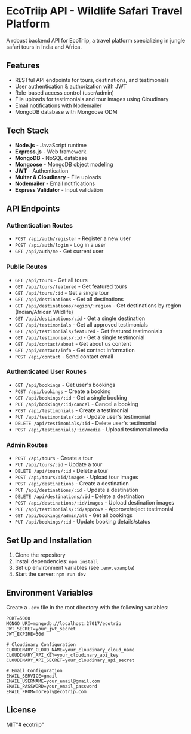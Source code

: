 # EcoTriip API - Wildlife Safari Travel Platform

A robust backend API for EcoTriip, a travel platform specializing in jungle safari tours in India and Africa.

## Features

- RESTful API endpoints for tours, destinations, and testimonials
- User authentication & authorization with JWT
- Role-based access control (user/admin)
- File uploads for testimonials and tour images using Cloudinary
- Email notifications with Nodemailer
- MongoDB database with Mongoose ODM

## Tech Stack

- **Node.js** - JavaScript runtime
- **Express.js** - Web framework
- **MongoDB** - NoSQL database
- **Mongoose** - MongoDB object modeling
- **JWT** - Authentication
- **Multer & Cloudinary** - File uploads
- **Nodemailer** - Email notifications
- **Express Validator** - Input validation

## API Endpoints

### Authentication Routes
- `POST /api/auth/register` - Register a new user
- `POST /api/auth/login` - Log in a user
- `GET /api/auth/me` - Get current user

### Public Routes
- `GET /api/tours` - Get all tours
- `GET /api/tours/featured` - Get featured tours
- `GET /api/tours/:id` - Get a single tour
- `GET /api/destinations` - Get all destinations
- `GET /api/destinations/region/:region` - Get destinations by region (Indian/African Wildlife)
- `GET /api/destinations/:id` - Get a single destination
- `GET /api/testimonials` - Get all approved testimonials
- `GET /api/testimonials/featured` - Get featured testimonials
- `GET /api/testimonials/:id` - Get a single testimonial
- `GET /api/contact/about` - Get about us content
- `GET /api/contact/info` - Get contact information
- `POST /api/contact` - Send contact email

### Authenticated User Routes
- `GET /api/bookings` - Get user's bookings
- `POST /api/bookings` - Create a booking
- `GET /api/bookings/:id` - Get a single booking
- `PUT /api/bookings/:id/cancel` - Cancel a booking
- `POST /api/testimonials` - Create a testimonial
- `PUT /api/testimonials/:id` - Update user's testimonial
- `DELETE /api/testimonials/:id` - Delete user's testimonial
- `POST /api/testimonials/:id/media` - Upload testimonial media

### Admin Routes
- `POST /api/tours` - Create a tour
- `PUT /api/tours/:id` - Update a tour
- `DELETE /api/tours/:id` - Delete a tour
- `POST /api/tours/:id/images` - Upload tour images
- `POST /api/destinations` - Create a destination
- `PUT /api/destinations/:id` - Update a destination
- `DELETE /api/destinations/:id` - Delete a destination
- `POST /api/destinations/:id/images` - Upload destination images
- `PUT /api/testimonials/:id/approve` - Approve/reject testimonial
- `GET /api/bookings/admin/all` - Get all bookings
- `PUT /api/bookings/:id` - Update booking details/status

## Set Up and Installation

1. Clone the repository
2. Install dependencies: `npm install`
3. Set up environment variables (see `.env.example`)
4. Start the server: `npm run dev`

## Environment Variables

Create a `.env` file in the root directory with the following variables:

```
PORT=5000
MONGO_URI=mongodb://localhost:27017/ecotrip
JWT_SECRET=your_jwt_secret
JWT_EXPIRE=30d

# Cloudinary Configuration
CLOUDINARY_CLOUD_NAME=your_cloudinary_cloud_name
CLOUDINARY_API_KEY=your_cloudinary_api_key
CLOUDINARY_API_SECRET=your_cloudinary_api_secret

# Email Configuration
EMAIL_SERVICE=gmail
EMAIL_USERNAME=your_email@gmail.com
EMAIL_PASSWORD=your_email_password
EMAIL_FROM=noreply@ecotrip.com
```

## License

MIT"# ecotriip" 

